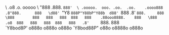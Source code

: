 \                                  .o8        .o.       ooooo 
\                                 "888       .888.      `888' 
\ .ooooo.  ooo. .oo.  .oo.    .oooo888      .8"888.      888  
\d88' `"Y8 `888P"Y88bP"Y88b  d88' `888     .8' `888.     888  
\888        888   888   888  888   888    .88ooo8888.    888  
\888   .o8  888   888   888  888   888   .8'     `888.   888  
\`Y8bod8P' o888o o888o o888o `Y8bod88P" o88o     o8888o o888o
